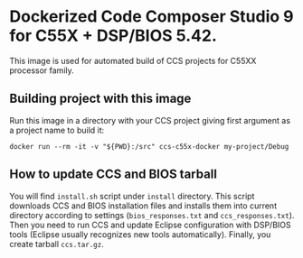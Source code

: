 # Dockerized Code Composer Studio 9 for C55X + DSP/BIOS 5.42.

This image is used for automated build of CCS projects for C55XX processor family.

## Building project with this image

Run this image in a directory with your CCS project giving first argument as a project name to build it:

```
docker run --rm -it -v "${PWD}:/src" ccs-c55x-docker my-project/Debug
```

## How to update CCS and BIOS tarball

You will find `install.sh` script under `install` directory.
This script downloads CCS and BIOS installation files and installs them into current directory according to settings (`bios_responses.txt` and `ccs_responses.txt`).
Then you need to run CCS and update Eclipse configuration with DSP/BIOS tools (Eclipse usually recognizes new tools automatically).
Finally, you create tarball `ccs.tar.gz`.
